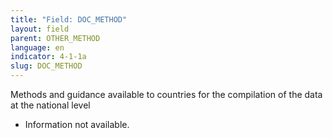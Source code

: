 ```yaml
---
title: "Field: DOC_METHOD"
layout: field
parent: OTHER_METHOD
language: en
indicator: 4-1-1a
slug: DOC_METHOD
---
```

Methods and guidance available to countries for the compilation of the data at the national level
* Information not available.